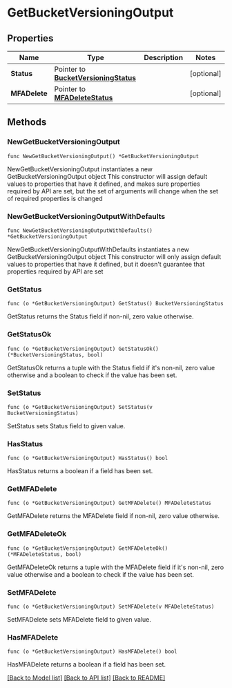 # GetBucketVersioningOutput

## Properties

Name | Type | Description | Notes
------------ | ------------- | ------------- | -------------
**Status** | Pointer to [**BucketVersioningStatus**](BucketVersioningStatus.md) |  | [optional] 
**MFADelete** | Pointer to [**MFADeleteStatus**](MFADeleteStatus.md) |  | [optional] 

## Methods

### NewGetBucketVersioningOutput

`func NewGetBucketVersioningOutput() *GetBucketVersioningOutput`

NewGetBucketVersioningOutput instantiates a new GetBucketVersioningOutput object
This constructor will assign default values to properties that have it defined,
and makes sure properties required by API are set, but the set of arguments
will change when the set of required properties is changed

### NewGetBucketVersioningOutputWithDefaults

`func NewGetBucketVersioningOutputWithDefaults() *GetBucketVersioningOutput`

NewGetBucketVersioningOutputWithDefaults instantiates a new GetBucketVersioningOutput object
This constructor will only assign default values to properties that have it defined,
but it doesn't guarantee that properties required by API are set

### GetStatus

`func (o *GetBucketVersioningOutput) GetStatus() BucketVersioningStatus`

GetStatus returns the Status field if non-nil, zero value otherwise.

### GetStatusOk

`func (o *GetBucketVersioningOutput) GetStatusOk() (*BucketVersioningStatus, bool)`

GetStatusOk returns a tuple with the Status field if it's non-nil, zero value otherwise
and a boolean to check if the value has been set.

### SetStatus

`func (o *GetBucketVersioningOutput) SetStatus(v BucketVersioningStatus)`

SetStatus sets Status field to given value.

### HasStatus

`func (o *GetBucketVersioningOutput) HasStatus() bool`

HasStatus returns a boolean if a field has been set.

### GetMFADelete

`func (o *GetBucketVersioningOutput) GetMFADelete() MFADeleteStatus`

GetMFADelete returns the MFADelete field if non-nil, zero value otherwise.

### GetMFADeleteOk

`func (o *GetBucketVersioningOutput) GetMFADeleteOk() (*MFADeleteStatus, bool)`

GetMFADeleteOk returns a tuple with the MFADelete field if it's non-nil, zero value otherwise
and a boolean to check if the value has been set.

### SetMFADelete

`func (o *GetBucketVersioningOutput) SetMFADelete(v MFADeleteStatus)`

SetMFADelete sets MFADelete field to given value.

### HasMFADelete

`func (o *GetBucketVersioningOutput) HasMFADelete() bool`

HasMFADelete returns a boolean if a field has been set.


[[Back to Model list]](../README.md#documentation-for-models) [[Back to API list]](../README.md#documentation-for-api-endpoints) [[Back to README]](../README.md)


